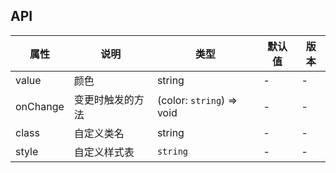 ## API

| 属性     | 说明             | 类型                      | 默认值 | 版本 |
| -------- | ---------------- | ------------------------- | ------ | ---- |
| value    | 颜色             | string                    | -      | -    |
| onChange | 变更时触发的方法 | (color: `string`) => void | -      | -    |
| class    | 自定义类名       | string                    | -      | -    |
| style    | 自定义样式表     | `string`                  | -      | -    |
